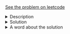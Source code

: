 <a href="https://leetcode.com/problems/linked-list-random-node/"> See the problem on leetcode </a>
<details>
   <summary>Description</summary>
   <div class="content__u3I1 question-content__JfgR">
      <div>
         <p>Given the <code>root</code> of a binary search tree, rearrange the tree in <strong>in-order</strong> so that the leftmost node in the tree is now the root of the tree, and every node has no left child and only one right child.</p>
         <p>&nbsp;</p>
         <p><strong>Example 1:</strong></p>
         <img alt="" src="https://assets.leetcode.com/uploads/2020/11/17/ex1.jpg" style="width: 600px; height: 350px;">
         <pre><strong>Input:</strong> root = [5,3,6,2,4,null,8,1,null,null,null,7,9]
<strong>Output:</strong> [1,null,2,null,3,null,4,null,5,null,6,null,7,null,8,null,9]
</pre>
         <p><strong>Example 2:</strong></p>
         <img alt="" src="https://assets.leetcode.com/uploads/2020/11/17/ex2.jpg" style="width: 300px; height: 114px;">
         <pre><strong>Input:</strong> root = [5,1,7]
<strong>Output:</strong> [1,null,5,null,7]
</pre>
         <p>&nbsp;</p>
         <p><strong>Constraints:</strong></p>
         <ul>
            <li>The number of nodes in the given tree will be in the range <code>[1, 100]</code>.</li>
            <li><code>0 &lt;= Node.val &lt;= 1000</code></li>
         </ul>
      </div>
   </div>
</details>

<details>
<summary>Solution</summary>
	
```java
/**
 * Definition for a binary tree node.
 * public class TreeNode {
 *     int val;
 *     TreeNode left;
 *     TreeNode right;
 *     TreeNode() {}
 *     TreeNode(int val) { this.val = val; }
 *     TreeNode(int val, TreeNode left, TreeNode right) {
 *         this.val = val;
 *         this.left = left;
 *         this.right = right;
 *     }
 * }
 */
class Solution {
    TreeNode head, temp;
    public TreeNode increasingBST(TreeNode root) {
        reArrange(root);
        return temp;
    }
    public void reArrange(TreeNode root){
        if(root == null)
            return;
        reArrange(root.left);
        if(head == null){
            head = root;
            temp = root;
        }
        else{
            head.right = new TreeNode(root.val);
            head = head.right;
        }
        reArrange(root.right);
    }
}
```

</details>

<details>
    <summary>A word about the solution</Summary>
    The part where I tripped up was realising I needed to do <code>head.right = new TreeNode(root.val)</code> instead of <code>head.right = root</code> since root(root refers to a general node here) would still have its left and right subtrees. The official solution though does take that route(no pun intended) by cutting off the left links of the node. Check <a href = 'https://leetcode.com/problems/increasing-order-search-tree/solution/'>this</a>
</details>

